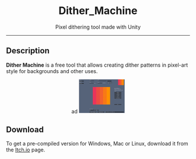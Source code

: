 <h1 align="center">Dither_Machine</h1>

<p align="center">Pixel dithering tool made with Unity</p>

---

## Description

**Dither Machine** is a free tool that allows creating dither patterns in pixel-art style for backgrounds and other uses. 

<p align="center">
ad  <img
    src="test.gif"
    width="125px"
  >
</p>

## Download

To get a pre-compiled version for Windows, Mac or Linux, download it from the [Itch.io](https://lunarlabs.itch.io/dither-machine) page.
